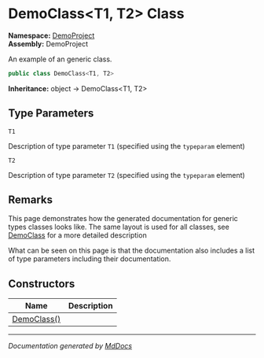 ﻿<!--  
  <auto-generated>   
    The contents of this file were generated by a tool.  
    Changes to this file may be list if the file is regenerated  
  </auto-generated>   
-->

# DemoClass\<T1, T2\> Class

**Namespace:** [DemoProject](../index.md)  
**Assembly:** DemoProject

An example of an generic class.

```csharp
public class DemoClass<T1, T2>
```

**Inheritance:** object → DemoClass\<T1, T2\>

## Type Parameters

`T1`

Description of type parameter `T1` (specified using the `typeparam` element)

`T2`

Description of type parameter `T2` (specified using the `typeparam` element)

## Remarks

This page demonstrates how the generated documentation for generic types classes looks like. The same layout is used for all classes, see [DemoClass](../DemoClass/index.md) for a more detailed description

What can be seen on this page is that the documentation also includes a list of type parameters including their documentation.    

## Constructors

| Name                                 | Description |
| ------------------------------------ | ----------- |
| [DemoClass()](constructors/index.md) |             |

___

*Documentation generated by [MdDocs](https://github.com/ap0llo/mddocs)*
